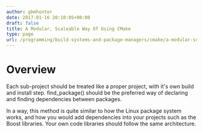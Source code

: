 ```yaml
---
author: gbmhunter
date: 2017-01-16 20:10:05+00:00
draft: false
title: A Modular, Scaleable Way Of Using CMake
type: page
url: /programming/build-systems-and-package-managers/cmake/a-modular-scaleable-way-of-using-cmake
---
```


# Overview

Each sub-project should be treated like a proper project, with it's own build and install step. find_package() should be the preferred way of declaring and finding dependencies between packages.

In a way, this method is quite similar to how the Linux package system works, and how you would add dependencies into your projects such as the Boost libraries. Your own code libraries should follow the same architecture.
